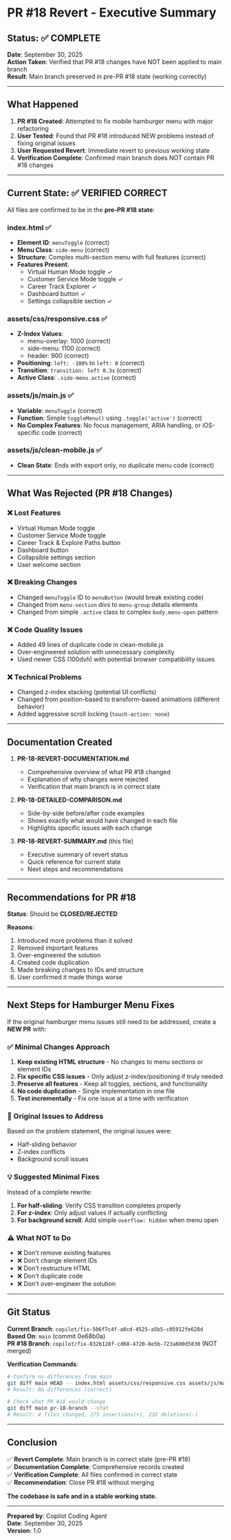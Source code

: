 # PR #18 Revert - Executive Summary

## Status: ✅ COMPLETE

**Date**: September 30, 2025  
**Action Taken**: Verified that PR #18 changes have NOT been applied to main branch  
**Result**: Main branch preserved in pre-PR #18 state (working correctly)

---

## What Happened

1. **PR #18 Created**: Attempted to fix mobile hamburger menu with major refactoring
2. **User Tested**: Found that PR #18 introduced NEW problems instead of fixing original issues
3. **User Requested Revert**: Immediate revert to previous working state
4. **Verification Complete**: Confirmed main branch does NOT contain PR #18 changes

---

## Current State: ✅ VERIFIED CORRECT

All files are confirmed to be in the **pre-PR #18 state**:

### index.html ✅
- **Element ID**: `menuToggle` (correct)
- **Menu Class**: `side-menu` (correct)
- **Structure**: Complex multi-section menu with full features (correct)
- **Features Present**: 
  - Virtual Human Mode toggle ✓
  - Customer Service Mode toggle ✓
  - Career Track Explorer ✓
  - Dashboard button ✓
  - Settings collapsible section ✓

### assets/css/responsive.css ✅
- **Z-Index Values**: 
  - menu-overlay: 1000 (correct)
  - side-menu: 1100 (correct)
  - header: 900 (correct)
- **Positioning**: `left: -100%` to `left: 0` (correct)
- **Transition**: `transition: left 0.3s` (correct)
- **Active Class**: `.side-menu.active` (correct)

### assets/js/main.js ✅
- **Variable**: `menuToggle` (correct)
- **Function**: Simple `toggleMenu()` using `.toggle('active')` (correct)
- **No Complex Features**: No focus management, ARIA handling, or iOS-specific code (correct)

### assets/js/clean-mobile.js ✅
- **Clean State**: Ends with export only, no duplicate menu code (correct)

---

## What Was Rejected (PR #18 Changes)

### ❌ Lost Features
- Virtual Human Mode toggle
- Customer Service Mode toggle
- Career Track & Explore Paths button
- Dashboard button
- Collapsible settings section
- User welcome section

### ❌ Breaking Changes
- Changed `menuToggle` ID to `menuButton` (would break existing code)
- Changed from `menu-section` divs to `menu-group` details elements
- Changed from simple `.active` class to complex `body.menu-open` pattern

### ❌ Code Quality Issues
- Added 49 lines of duplicate code in clean-mobile.js
- Over-engineered solution with unnecessary complexity
- Used newer CSS (100dvh) with potential browser compatibility issues

### ❌ Technical Problems
- Changed z-index stacking (potential UI conflicts)
- Changed from position-based to transform-based animations (different behavior)
- Added aggressive scroll locking (`touch-action: none`)

---

## Documentation Created

1. **PR-18-REVERT-DOCUMENTATION.md**
   - Comprehensive overview of what PR #18 changed
   - Explanation of why changes were rejected
   - Verification that main branch is in correct state

2. **PR-18-DETAILED-COMPARISON.md**
   - Side-by-side before/after code examples
   - Shows exactly what would have changed in each file
   - Highlights specific issues with each change

3. **PR-18-REVERT-SUMMARY.md** (this file)
   - Executive summary of revert status
   - Quick reference for current state
   - Next steps and recommendations

---

## Recommendations for PR #18

**Status**: Should be **CLOSED/REJECTED**

**Reasons**:
1. Introduced more problems than it solved
2. Removed important features
3. Over-engineered the solution
4. Created code duplication
5. Made breaking changes to IDs and structure
6. User confirmed it made things worse

---

## Next Steps for Hamburger Menu Fixes

If the original hamburger menu issues still need to be addressed, create a **NEW PR** with:

### ✅ Minimal Changes Approach
1. **Keep existing HTML structure** - No changes to menu sections or element IDs
2. **Fix specific CSS issues** - Only adjust z-index/positioning if truly needed
3. **Preserve all features** - Keep all toggles, sections, and functionality
4. **No code duplication** - Single implementation in one file
5. **Test incrementally** - Fix one issue at a time with verification

### 🎯 Original Issues to Address
Based on the problem statement, the original issues were:
- Half-sliding behavior
- Z-index conflicts
- Background scroll issues

### 💡 Suggested Minimal Fixes
Instead of a complete rewrite:

1. **For half-sliding**: Verify CSS transition completes properly
2. **For z-index**: Only adjust values if actually conflicting
3. **For background scroll**: Add simple `overflow: hidden` when menu open

### ⚠️ What NOT to Do
- ❌ Don't remove existing features
- ❌ Don't change element IDs
- ❌ Don't restructure HTML
- ❌ Don't duplicate code
- ❌ Don't over-engineer the solution

---

## Git Status

**Current Branch**: `copilot/fix-506f7c4f-a0cd-4525-a5b5-c05912fe628d`  
**Based On**: `main` (commit 0e68b0a)  
**PR #18 Branch**: `copilot/fix-8326128f-cd68-4720-8e5b-723a600d5830` (NOT merged)

**Verification Commands**:
```bash
# Confirm no differences from main
git diff main HEAD -- index.html assets/css/responsive.css assets/js/main.js assets/js/clean-mobile.js
# Result: No differences (correct)

# Check what PR #18 would change
git diff main pr-18-branch --stat
# Result: 4 files changed, 275 insertions(+), 232 deletions(-)
```

---

## Conclusion

✅ **Revert Complete**: Main branch is in correct state (pre-PR #18)  
✅ **Documentation Complete**: Comprehensive records created  
✅ **Verification Complete**: All files confirmed in correct state  
✅ **Recommendation**: Close PR #18 without merging

**The codebase is safe and in a stable working state.**

---

**Prepared by**: Copilot Coding Agent  
**Date**: September 30, 2025  
**Version**: 1.0
